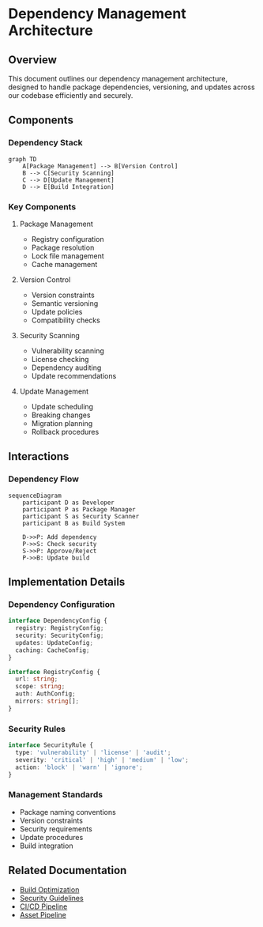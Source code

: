 # Dependency Management Architecture

## Overview

This document outlines our dependency management architecture, designed to handle package dependencies, versioning, and updates across our codebase efficiently and securely.

## Components

### Dependency Stack
```mermaid
graph TD
    A[Package Management] --> B[Version Control]
    B --> C[Security Scanning]
    C --> D[Update Management]
    D --> E[Build Integration]
```

### Key Components
1. Package Management
   - Registry configuration
   - Package resolution
   - Lock file management
   - Cache management

2. Version Control
   - Version constraints
   - Semantic versioning
   - Update policies
   - Compatibility checks

3. Security Scanning
   - Vulnerability scanning
   - License checking
   - Dependency auditing
   - Update recommendations

4. Update Management
   - Update scheduling
   - Breaking changes
   - Migration planning
   - Rollback procedures

## Interactions

### Dependency Flow
```mermaid
sequenceDiagram
    participant D as Developer
    participant P as Package Manager
    participant S as Security Scanner
    participant B as Build System
    
    D->>P: Add dependency
    P->>S: Check security
    S->>P: Approve/Reject
    P->>B: Update build
```

## Implementation Details

### Dependency Configuration
```typescript
interface DependencyConfig {
  registry: RegistryConfig;
  security: SecurityConfig;
  updates: UpdateConfig;
  caching: CacheConfig;
}

interface RegistryConfig {
  url: string;
  scope: string;
  auth: AuthConfig;
  mirrors: string[];
}
```

### Security Rules
```typescript
interface SecurityRule {
  type: 'vulnerability' | 'license' | 'audit';
  severity: 'critical' | 'high' | 'medium' | 'low';
  action: 'block' | 'warn' | 'ignore';
}
```

### Management Standards
- Package naming conventions
- Version constraints
- Security requirements
- Update procedures
- Build integration

## Related Documentation
- [Build Optimization](./build-optimization.md)
- [Security Guidelines](../security/security-architecture.md)
- [CI/CD Pipeline](./ci-cd-pipeline.md)
- [Asset Pipeline](./asset-pipeline.md)
